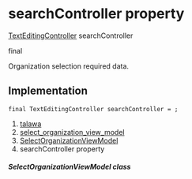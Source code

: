 
<div>

# searchController property

</div>


[TextEditingController](https://api.flutter.dev/flutter/widgets/TextEditingController-class.html)
searchController


final




Organization selection required data.



## Implementation

``` language-dart
final TextEditingController searchController = ;
```







1.  [talawa](../../index.html)
2.  [select_organization_view_model](../../view_model_pre_auth_view_models_select_organization_view_model/)
3.  [SelectOrganizationViewModel](../../view_model_pre_auth_view_models_select_organization_view_model/SelectOrganizationViewModel-class.html)
4.  searchController property

##### SelectOrganizationViewModel class







